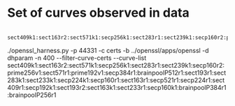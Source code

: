 # Set of curves observed in data
```

sect409k1:sect163r2:sect571k1:secp256k1:sect283r1:sect239k1:secp160r2:prime256v1:sect571r1:prime192v1:secp384r1:brainpoolP512r1:sect193r1:sect283k1:sect233k1:secp224k1:secp160r1:sect163r1:secp521r1:secp224r1:sect409r1:secp192k1:sect193r2:sect163k1:sect233r1:secp160k1:brainpoolP384r1:brainpoolP256r1
```



./openssl_harness.py  -p 44331 -c certs -b ../openssl/apps/openssl -d dhparam -n 400 --filter-curve-certs --curve-list sect409k1:sect163r2:sect571k1:secp256k1:sect283r1:sect239k1:secp160r2:prime256v1:sect571r1:prime192v1:secp384r1:brainpoolP512r1:sect193r1:sect283k1:sect233k1:secp224k1:secp160r1:sect163r1:secp521r1:secp224r1:sect409r1:secp192k1:sect193r2:sect163k1:sect233r1:secp160k1:brainpoolP384r1:brainpoolP256r1